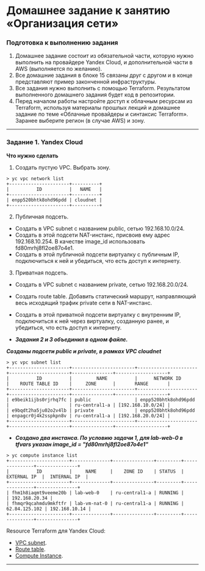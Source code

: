 # Домашнее задание к занятию «Организация сети»

### Подготовка к выполнению задания

1. Домашнее задание состоит из обязательной части, которую нужно выполнить на провайдере Yandex Cloud, и дополнительной части в AWS (выполняется по желанию). 
2. Все домашние задания в блоке 15 связаны друг с другом и в конце представляют пример законченной инфраструктуры.  
3. Все задания нужно выполнить с помощью Terraform. Результатом выполненного домашнего задания будет код в репозитории. 
4. Перед началом работы настройте доступ к облачным ресурсам из Terraform, используя материалы прошлых лекций и домашнее задание по теме «Облачные провайдеры и синтаксис Terraform». Заранее выберите регион (в случае AWS) и зону.

---
### Задание 1. Yandex Cloud 

**Что нужно сделать**

1. Создать пустую VPC. Выбрать зону.
```
> yc vpc network list
+----------------------+----------+
|          ID          |   NAME   |
+----------------------+----------+
| enpp520bhtk8ohd96pdd | cloudnet |
+----------------------+----------+
```
2. Публичная подсеть.

 - Создать в VPC subnet с названием public, сетью 192.168.10.0/24.
 - Создать в этой подсети NAT-инстанс, присвоив ему адрес 192.168.10.254. В качестве image_id использовать fd80mrhj8fl2oe87o4e1.
 - Создать в этой публичной подсети виртуалку с публичным IP, подключиться к ней и убедиться, что есть доступ к интернету.
3. Приватная подсеть.
 - Создать в VPC subnet с названием private, сетью 192.168.20.0/24.
 - Создать route table. Добавить статический маршрут, направляющий весь исходящий трафик private сети в NAT-инстанс.
 - Создать в этой приватной подсети виртуалку с внутренним IP, подключиться к ней через виртуалку, созданную ранее, и убедиться, что есть доступ к интернету.

- ***Задания 2 и 3 объединил в одном файле.***

***Созданы подсети public и private, в рамках VPC cloudnet***
```
> yc vpc subnet list
+----------------------+-----------------------+----------------------+----------------------+---------------+-------------------+
|          ID          |         NAME          |      NETWORK ID      |    ROUTE TABLE ID    |     ZONE      |       RANGE       |
+----------------------+-----------------------+----------------------+----------------------+---------------+-------------------+
| e9beik1ijbs0rjrhq7fc | public                | enpp520bhtk8ohd96pdd |                      | ru-central1-a | [192.168.10.0/24] |
| e9bqdt2ha5ju02o2v4lb | private               | enpp520bhtk8ohd96pdd | enpagcr0j4k2sspkpn8v | ru-central1-a | [192.168.20.0/24] |
+----------------------+-----------------------+----------------------+----------------------+---------------+-------------------+
```
- ***Создано два инстанса. По условию задачи 1, для lab-web-0 в tfvars указан image_id  = "fd80mrhj8fl2oe87o4e1"***
```
> yc compute instance list
+----------------------+--------------+---------------+---------+---------------+---------------+
|          ID          |     NAME     |    ZONE ID    | STATUS  |  EXTERNAL IP  |  INTERNAL IP  |
+----------------------+--------------+---------------+---------+---------------+---------------+
| fhm1h8iaqmt9veeme20b | lab-web-0    | ru-central1-a | RUNNING |               | 192.168.20.34 |
| fhmqr9qcahmdu9mkftfr | lab-vm-nat-0 | ru-central1-a | RUNNING | 62.84.125.102 | 192.168.10.14 |
+----------------------+--------------+---------------+---------+---------------+---------------+
```


Resource Terraform для Yandex Cloud:

- [VPC subnet](https://registry.terraform.io/providers/yandex-cloud/yandex/latest/docs/resources/vpc_subnet).
- [Route table](https://registry.terraform.io/providers/yandex-cloud/yandex/latest/docs/resources/vpc_route_table).
- [Compute Instance](https://registry.terraform.io/providers/yandex-cloud/yandex/latest/docs/resources/compute_instance).

---